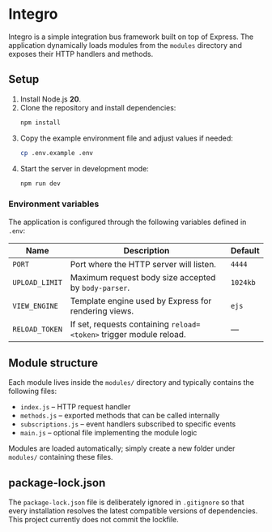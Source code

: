 # Integro

Integro is a simple integration bus framework built on top of Express. The application dynamically loads modules from the `modules` directory and exposes their HTTP handlers and methods.

## Setup

1. Install Node.js **20**.
2. Clone the repository and install dependencies:
   ```bash
   npm install
   ```
3. Copy the example environment file and adjust values if needed:
   ```bash
   cp .env.example .env
   ```
4. Start the server in development mode:
   ```bash
   npm run dev
   ```

### Environment variables

The application is configured through the following variables defined in `.env`:

| Name          | Description                                                         | Default  |
|---------------|---------------------------------------------------------------------|----------|
| `PORT`        | Port where the HTTP server will listen.                             | `4444`   |
| `UPLOAD_LIMIT`| Maximum request body size accepted by `body-parser`.                | `1024kb` |
| `VIEW_ENGINE` | Template engine used by Express for rendering views.                | `ejs`    |
| `RELOAD_TOKEN`| If set, requests containing `reload=<token>` trigger module reload. | —        |

## Module structure

Each module lives inside the `modules/` directory and typically contains the following files:

- `index.js` – HTTP request handler
- `methods.js` – exported methods that can be called internally
- `subscriptions.js` – event handlers subscribed to specific events
- `main.js` – optional file implementing the module logic

Modules are loaded automatically; simply create a new folder under `modules/` containing these files.

## package-lock.json

The `package-lock.json` file is deliberately ignored in `.gitignore` so that every installation resolves the latest compatible versions of dependencies. This project currently does not commit the lockfile.

